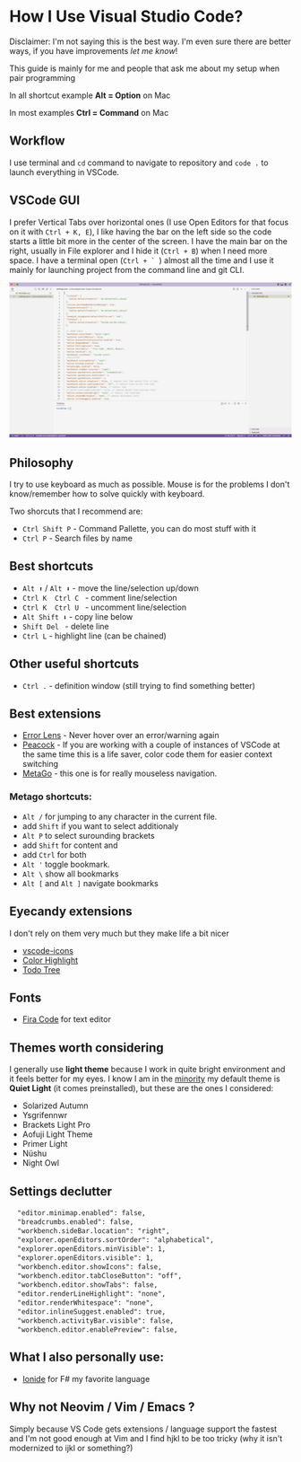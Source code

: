 # How I Use Visual Studio Code?

Disclaimer: I'm not saying this is the best way. I'm even sure there are better ways, if you have improvements *let me know*!

This guide is mainly for me and people that ask me about my setup when pair programming

In all shortcut example **Alt = Option** on Mac

In most examples **Ctrl = Command** on Mac

## Workflow

I use terminal and ```cd``` command to navigate to repository and ```code .``` to launch everything in VSCode.

## VSCode GUI

I prefer Vertical Tabs over horizontal ones (I use Open Editors for that focus on it with ```Ctrl + K, E```), I like having the bar on the left side so the code starts a little bit more in the center of the screen. I have the main bar on the right, usually in File explorer and I hide it (```Ctrl + B```) when I need more space. I have a terminal open (```Ctrl + ` ```) almost all the time and I use it mainly for launching project from the command line and git CLI.

![Screenshot](img/screenshot.png)

## Philosophy

I try to use keyboard as much as possible. Mouse is for the problems I don't know/remember how to solve quickly with keyboard.

Two shorcuts that I recommend are:
* ```Ctrl Shift P``` - Command Pallette, you can do most stuff with it
* ```Ctrl P``` - Search files by name

## Best shortcuts
* ```Alt ⬆️``` / ```Alt ⬇️``` - move the line/selection up/down
* ```Ctrl K  Ctrl C ``` - comment line/selection
* ```Ctrl K  Ctrl U ``` - uncomment line/selection
* ```Alt Shift ⬇️``` - copy line below
* ```Shift Del ``` - delete line
* ```Ctrl L``` - highlight line (can be chained)

## Other useful shortcuts

* ```Ctrl .``` - definition window (still trying to find something better)

## Best extensions

* [Error Lens](https://marketplace.visualstudio.com/items?itemName=usernamehw.errorlens) - Never hover over an error/warning again
* [Peacock](https://marketplace.visualstudio.com/items?itemName=johnpapa.vscode-peacock) - If you are working with a couple of instances of VSCode at the same time this is a life saver, color code them for easier context switching
* [MetaGo](https://marketplace.visualstudio.com/items?itemName=metaseed.metago) - this one is for really mouseless navigation. 

### Metago shortcuts: 
* ```Alt /``` for jumping to any character in the current file. 
* add ```Shift``` if you want to select additionaly 
* ```Alt P``` to select surounding brackets 
* add ```Shift``` for content and
* add ```Ctrl``` for both 
* ```Alt '``` toggle bookmark. 
* ```Alt \``` show all bookmarks
* ```Alt [``` and ```Alt ]``` navigate bookmarks 

## Eyecandy extensions 
I don't rely on them very much but they make life a bit nicer
* [vscode-icons](https://marketplace.visualstudio.com/items?itemName=vscode-icons-team.vscode-icons)
* [Color Highlight](https://marketplace.visualstudio.com/items?itemName=naumovs.color-highlight)
* [Todo Tree](https://marketplace.visualstudio.com/items?itemName=Gruntfuggly.todo-tree)

## Fonts

* [Fira Code](https://github.com/tonsky/FiraCode) for text editor

## Themes worth considering

I generally use **light theme** because I work in quite bright environment and it feels better for my eyes. I know I am in the [minority](https://css-tricks.com/poll-results-light-on-dark-is-preferred/) my default theme is **Quiet Light** (it comes preinstalled), but these are the ones I considered:

* Solarized Autumn
* Ysgrifennwr
* Brackets Light Pro
* Aofuji Light Theme
* Primer Light
* Nüshu
* Night Owl

## Settings declutter

```"workbench.startupEditor": "none",
  "editor.minimap.enabled": false,
  "breadcrumbs.enabled": false,
  "workbench.sideBar.location": "right",
  "explorer.openEditors.sortOrder": "alphabetical",
  "explorer.openEditors.minVisible": 1,
  "explorer.openEditors.visible": 1,
  "workbench.editor.showIcons": false, 
  "workbench.editor.tabCloseButton": "off",
  "workbench.editor.showTabs": false,
  "editor.renderLineHighlight": "none",
  "editor.renderWhitespace": "none",
  "editor.inlineSuggest.enabled": true,
  "workbench.activityBar.visible": false,
  "workbench.editor.enablePreview": false, 
```

## What I also personally use:

* [Ionide](https://ionide.io/) for F# my favorite language

## Why not Neovim / Vim / Emacs ?

Simply because VS Code gets extensions / language support the fastest and I'm not good enough at Vim and I find hjkl to be too tricky (why it isn't modernized to ijkl or something?)
